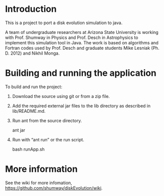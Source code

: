 # Introduction

This is a project to port a disk evolution simulation to java.

A team of undergraduate researchers at Arizona State University
is working with Prof. Shumway in Physics and
Prof. Desch in Astrophysics to implement this simulation tool in Java.
The work is based on algorithms and Fortran codes used by Prof. Desch
and graduate students Mike Lesniak (Ph. D. 2012) and Nikhil Monga.

# Building and running the application

To build and run the project:

1. Download the source using git or from a zip file.
2. Add the required external jar files to the lib directory as 
   described in lib/README.md.
3. Run ant from the source directory.

    ant jar
4. Run with “ant run” or the run script.

    bash runApp.sh

# More information

See the wiki for more infomation, https://github.com/shumway/diskEvolution/wiki.